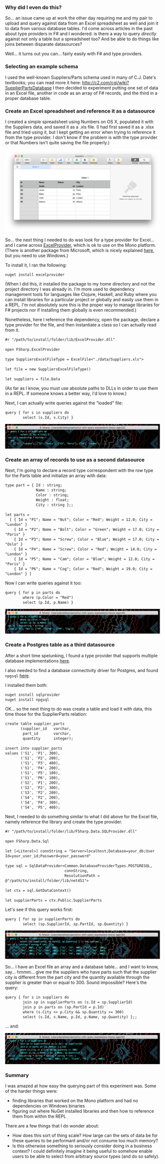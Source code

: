 ### Why did I even do this?

So... an issue came up at work the other day requiring me and my pair to upload and query against data from an Excel spreadsheet as well and join it to data from various database tables.
I'd come across articles in the past about type providers in F# and I wondered:
is there a way to query _directly_ against not only a table but a spreadsheet too?
And be able to do things like joins between disparate datasources?

Well... it turns out you can... fairly easily with F# and type providers.

### Selecting an example schema

I used the well-known Suppliers/Parts schema used in many of C.J. Date's textbooks; you can read more it here: http://c2.com/cgi/wiki?SupplierPartsDatabase I then decided to experiment putting one set of data in an Excel file, another in code as an array of F# records, and the third in a proper database table.

### Create an Excel spreadsheet and reference it as a datasource

I created a simple spreadsheet using Numbers on OS X, populated it with the Suppliers data, and saved it as a .xls file. (I had first saved it as a .xlsx file and tried using it, but I kept getting an error when trying to reference it from the type provider. I don't know if the problem is with the type provider or that Numbers isn't quite saving the file properly.)

![](./images/suppliers_excel.png)

So... the next thing I needed to do was look for a type provider for Excel... and I came across [ExcelProvider](http://fsprojects.github.io/ExcelProvider/), which is ok to use on the Mono platform. (There is another package from Microsoft, which is nicely explained [here](https://blogs.msdn.microsoft.com/jackhu/2011/04/19/fsharp-excel-reading-and-writing-from-and-to-excel/), but you need to use Windows.)

To install it, I ran the following:

```
nuget install excelprovider
```

(When I did this, it installed the package to my home directory and not the project directory I was already in. I'm more used to dependency management tools for languages like Clojure, Haskell, and Ruby where you can install libraries for a particular project or globally and easily use them in a REPL. I'm not absolutely sure this is the proper way to manage libraries for F# projects nor if installing them globally is even recommended.)

Nonetheless, here I reference the dependency, open the package, declare a type provider for the file, and then instantiate a class so I can actually read from it.

```
#r "/path/to/install/folder/lib/ExcelProvider.dll"

open FSharp.ExcelProvider

type SuppliersExcelFileType = ExcelFile<"./data/Suppliers.xls">

let file = new SuppliersExcelFileType()

let suppliers = file.Data
```

(As far as I know, you must use absolute paths to DLLs in order to use them in a REPL. If someone knows a better way, I'd love to know.)

Next, I can actually write queries against the "loaded" file:

```
query { for s in suppliers do
        select (s.Id, s.City) }
```

![](./images/suppliers_query.png)

### Create an array of records to use as a second datasource

Next, I'm going to declare a record type correspondent with the row type for the Parts table and initialize an array with data:

```
type part = { Id : string;
              Name : string;
              Color : string;
              Weight : float;
              City : string };;

let parts =
  [ { Id = "P1"; Name = "Nut"; Color = "Red"; Weight = 12.0; City = "London" }
    { Id = "P2"; Name = "Bolt"; Color = "Green"; Weight = 17.0; City = "Paris" }
    { Id = "P3"; Name = "Screw"; Color = "Blue"; Weight = 17.0; City = "Oslo" }
    { Id = "P4"; Name = "Screw"; Color = "Red"; Weight = 14.0; City = "London" }
    { Id = "P5"; Name = "Cam"; Color = "Blue"; Weight = 12.0; City = "Paris" }
    { Id = "P6"; Name = "Cog"; Color = "Red"; Weight = 19.0; City = "London" } ]
```

Now I can write queries against it too:

```
query { for p in parts do
        where (p.Color = "Red")
        select (p.Id, p.Name) }
```

![](./images/parts_query.png)

### Create a Postgres table as a third datasource

After a short time spelunking, I found a type provider that supports multiple database implementations [here](http://fsprojects.github.io/SQLProvider/index.html).

I also needed to find a database connectivity driver for Postgres, and found `npgsql` [here](http://www.npgsql.org/).

I installed them both:

```
nuget install sqlprovider
nuget install npgsql
```

OK... so the next thing to do was create a table and load it with data, this time those for the SupplierParts relation:

```
create table supplier_parts
       (supplier_id   varchar,
        part_id       varchar,
        quantity      integer);

insert into supplier_parts
values ('S1', 'P1', 300),
       ('S1', 'P2', 200),
       ('S1', 'P3', 400),
       ('S1', 'P4', 200),
       ('S1', 'P5', 100),
       ('S1', 'P6', 100),
       ('S2', 'P1', 200),
       ('S2', 'P2', 300),
       ('S3', 'P2', 200),
       ('S4', 'P2', 200),
       ('S4', 'P4', 300),
       ('S4', 'P5', 400);
```

Next, I needed to do something similar to what I did above for the Excel file, namely reference the library and create the type provider.

```
#r "/path/to/install/folder/lib/FSharp.Data.SQLProvider.dll"

open FSharp.Data.Sql

let [<Literal>] connString = "Server=localhost;Database=your_db;User Id=your_user_id;Password=your_password"

type sql = SqlDataProvider<Common.DatabaseProviderTypes.POSTGRESQL,
                           connString,
                           ResolutionPath = @"/path/to/install/folder/lib/net451">

let ctx = sql.GetDataContext()

let supplierParts = ctx.Public.SupplierParts
```

Let's see if this query works first:

```
query { for sp in supplierParts do
        select (sp.SupplierId, sp.PartId, sp.Quantity) }
```

![](./images/supplier_parts_query.png)

So... I have an Excel file an array and a database table... and I want to know, say... hmmm... give me the suppliers who have parts such that the supplier city is different from the part city and the quantity available through the supplier is greater than or equal to 300. Sound impossible? Here's the query:

```
query { for s in suppliers do
        join sp in supplierParts on (s.Id = sp.SupplierId)
        join p in parts on (sp.PartId = p.Id)
        where (s.City <> p.City && sp.Quantity >= 300)
        select (s.Id, s.Name, p.Id, p.Name, sp.Quantity) };;
```

... and:

![](./images/grand_finale_query.png)

### Summary

I was amazed at how easy the querying part of this experiment was. Some of the harder things were:

* finding libraries that worked on the Mono platform and had no dependencies on Windows binaries
* figuring out where NuGet installed libraries and then how to reference them from within the REPL

There are a few things that I do wonder about:

* How does this sort of thing scale? How large can the sets of data be for these queries to be performant and/or not consume too much memory?
* Is this otherwise something to seriously consider doing in a business context? I could definitely imagine it being useful to somehow enable users to be able to select from arbitrary source types (and do so safely).
